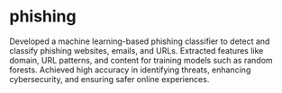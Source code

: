 # phishing
Developed a machine learning-based phishing classifier to detect and classify phishing websites, emails, and URLs. Extracted features like domain, URL patterns, and content for training models such as random forests. Achieved high accuracy in identifying threats, enhancing cybersecurity, and ensuring safer online experiences.
